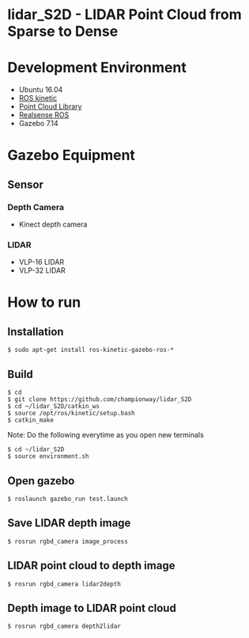# lidar_S2D - LIDAR Point Cloud from Sparse to Dense

# Development Environment
- Ubuntu 16.04
- [ROS kinetic](http://wiki.ros.org/kinetic/Installation/Ubuntu)
- [Point Cloud Library](http://pointclouds.org/)
- [Realsense ROS](https://github.com/intel-ros/realsense)
- Gazebo 7.14

# Gazebo Equipment

## Sensor

### Depth Camera
- Kinect depth camera

### LIDAR
- VLP-16 LIDAR
- VLP-32 LIDAR

# How to run

## Installation
```
$ sudo apt-get install ros-kinetic-gazebo-ros-*
```

## Build
```
$ cd
$ git clone https://github.com/championway/lidar_S2D
$ cd ~/lidar_S2D/catkin_ws
$ source /opt/ros/kinetic/setup.bash
$ catkin_make
```
Note:
Do the following everytime as you open new terminals

```
$ cd ~/lidar_S2D
$ source environment.sh
```

## Open gazebo
```
$ roslaunch gazebo_run test.launch
```

## Save LIDAR depth image 
```
$ rosrun rgbd_camera image_process
```

## LIDAR point cloud to depth image 
```
$ rosrun rgbd_camera lidar2depth
```

## Depth image to LIDAR point cloud
```
$ rosrun rgbd_camera depth2lidar
```
